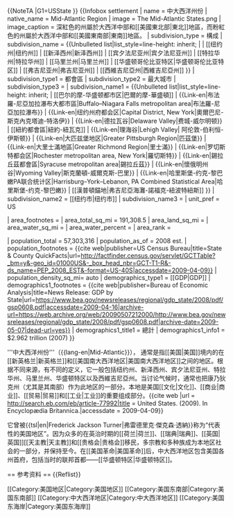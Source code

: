 {{NoteTA
|G1=USState
}}
{{Infobox settlement
| name                    = 中大西洋州份
| native_name             = Mid-Atlantic Region
| image                   = The Mid-Atlantic States.png
| image_caption           = 深紅色的州屬於大西洋中部和[[美國東北部|東北]]地區，而粉紅色的州屬於大西洋中部和[[美國東南部|東南]]地區。
| subdivision_type        = 構成
| subdivision_name        = {{Unbulleted list|list_style=line-height: inherit;
|  | [[纽约州|纽约州]] | [[新泽西州|新泽西州]] | [[宾夕法尼亚州|宾夕法尼亚州]] | [[特拉华州|特拉华州]] | [[马里兰州|马里兰州]] | [[华盛顿哥伦比亚特区|华盛顿哥伦比亚特区]] | [[弗吉尼亚州|弗吉尼亚州]] | [[西維吉尼亞州|西維吉尼亞州]]
 }}
| subdivision_type1       = 都會區
| subdivision_type2       = 最大城市
| subdivision_type3       =
| subdivision_name1       = {{Unbulleted list|list_style=line-height: inherit;
 | [[巴尔的摩-华盛顿都市区|巴爾的摩-華盛頓]] | {{Link-en|布法羅-尼亞加拉瀑布大都市區|Buffalo–Niagara Falls metropolitan area|布法羅-尼亞加拉瀑布}} | {{Link-en|纽约州府都会区|Capital District, New York|奧爾巴尼-斯克內克塔迪-特洛伊}} | {{Link-en|德拉瓦谷|Delaware Valley|费城-威尔明顿}} | [[紐約都會區|紐約-紐瓦克]] | {{Link-en|理海谷|Lehigh Valley| 阿伦敦-伯利恒-伊斯顿}} | {{Link-en|大匹兹堡地区|Greater Pittsburgh Region|匹茲堡}} | {{Link-en|大里士滿地區|Greater Richmond Region|里士滿}} | {{Link-en|罗切斯特都会区|Rochester metropolitan area, New York|羅切斯特}} | {{Link-en|錫拉丘茲都會區|Syracuse metropolitan area|錫拉丘茲}} | {{Link-en|懷俄明州谷|Wyoming Valley|斯克蘭頓-威爾克斯-巴里}} | {{Link-en|哈里斯堡-约克-黎巴嫩PA联合统计区|Harrisburg–York–Lebanon, PA Combined Statistical Area|哈里斯堡-约克-黎巴嫩}} | [[漢普頓錨地|弗吉尼亞海灘-諾福克-紐波特紐斯]]
 }}
| subdivision_name2       = [[纽约市|纽约市]]
| subdivision_name3       =
| unit_pref               = US<!-- or UK -->
<!-- ALL fields with measurements have automatic unit conversion -->
<!-- for references: use <ref> tags -->
| area_footnotes          =
| area_total_sq_mi        = 191,308.5
| area_land_sq_mi         =
| area_water_sq_mi        =
| area_water_percent      =
| area_rank               =
<!-- square miles -->
| population_total        = 57,303,316
| population_as_of        = 2008 est.
| population_footnotes    = <ref>{{cite web|publisher=US Census Bureau|title=State & County QuickFacts|url=http://factfinder.census.gov/servlet/GCTTable?_bm=y&-geo_id=01000US&-_box_head_nbr=GCT-T1-R&-ds_name=PEP_2008_EST&-format=US-40S|accessdate=2009-04-09}}</ref>
| population_density_sq_mi= auto
| demographics_type1      = [[GDP|GDP]]
| demographics1_footnotes = <ref>{{cite web|publisher=Bureau of Economic Analysis|title=News Release: GDP by State|url=https://www.bea.gov/newsreleases/regional/gdp_state/2008/pdf/gsp0608.pdf|accessdate=2009-04-16|archive-url=https://web.archive.org/web/20090507212000/http://www.bea.gov/newsreleases/regional/gdp_state/2008/pdf/gsp0608.pdf|archive-date=2009-05-07|dead-url=yes}}</ref>
| demographics1_title1    = 總計
| demographics1_info1     = $2.962 trillion (2007)
}}

'''中大西洋州份'''（{{lang-en|Mid-Atlantic}}）， 通常是指[[美国|美国]]境内的在[[新英格兰|新英格兰]]和[[美国南大西洋地区|美国南大西洋地区]]之间的地区。根据不同来源，有不同的定义，它一般包括纽约州、新泽西州、宾夕法尼亚州、特拉华州、马里兰州、华盛顿特区以及西維吉尼亞州。当讨论气候时，通常也把康乃狄克州（尤其是其南部）作为此地区的一部分。本地是美国[[文化|文化]]、[[商业|商业]]、[[贸易|贸易]]和[[工业|工业]]的重要组成部分。<ref>{{cite web |url = http://search.eb.com/eb/article-77992|title = United States. (2009). In Encyclopædia Britannica.|accessdate = 2009-04-09}}</ref>

它曾被{{tsl|en|Frederick Jackson Turner|弗雷德里克·傑克森·透納}}称为“代表性的美国地区”。因为众多的在英治时期的[[荷兰|荷兰]]、[[瑞典|瑞典]]、[[英国|英国]][[天主教|天主教]]和[[贵格会|贵格会]]移民，多宗教和多种族成为本地区社会的一部分，并保持至今。在[[美国革命|美国革命]]后，中大西洋地区包含美国各州首府，包括当时的联邦首都——[[华盛顿特区|华盛顿特区]]。

== 参考资料 ==
{{Reflist}}

[[Category:美国地区|Category:美国地区]]
[[Category:美国东南部|Category:美国东南部]]
[[Category:中大西洋地区|Category:中大西洋地区]]
[[Category:美国东海岸|Category:美国东海岸]]